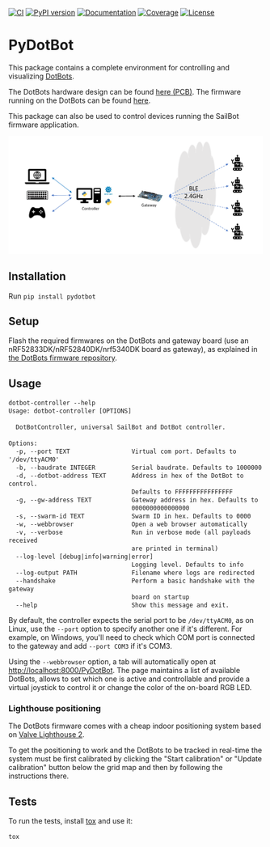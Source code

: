 [![CI][ci-badge]][ci-link]
[![PyPI version][pypi-badge]][pypi-link]
[![Documentation][doc-badge]][doc-link]
[![Coverage][codecov-badge]][codecov-link]
[![License][license-badge]][license-link]

# PyDotBot

This package contains a complete environment for controlling and visualizing
[DotBots](http://www.dotbots.org).

The DotBots hardware design can be found [here (PCB)][dotbot-pcb-repo].
The firmware running on the DotBots can be found [here][dotbot-firmware-repo].

This package can also be used to control devices running the SailBot firmware
application.

![DotBots controller overview][pydotbot-overview]

## Installation

Run `pip install pydotbot`

## Setup

Flash the required firmwares on the DotBots and gateway board (use an
nRF52833DK/nRF52840DK/nrf5340DK board as gateway), as explained in
[the DotBots firmware repository][dotbot-firmware-repo].

## Usage

```
dotbot-controller --help
Usage: dotbot-controller [OPTIONS]

  DotBotController, universal SailBot and DotBot controller.

Options:
  -p, --port TEXT                 Virtual com port. Defaults to '/dev/ttyACM0'
  -b, --baudrate INTEGER          Serial baudrate. Defaults to 1000000
  -d, --dotbot-address TEXT       Address in hex of the DotBot to control.
                                  Defaults to FFFFFFFFFFFFFFFF
  -g, --gw-address TEXT           Gateway address in hex. Defaults to
                                  0000000000000000
  -s, --swarm-id TEXT             Swarm ID in hex. Defaults to 0000
  -w, --webbrowser                Open a web browser automatically
  -v, --verbose                   Run in verbose mode (all payloads received
                                  are printed in terminal)
  --log-level [debug|info|warning|error]
                                  Logging level. Defaults to info
  --log-output PATH               Filename where logs are redirected
  --handshake                     Perform a basic handshake with the gateway
                                  board on startup
  --help                          Show this message and exit.
```

By default, the controller expects the serial port to be `/dev/ttyACM0`, as on
Linux, use the `--port` option to specify another one if it's different. For
example, on Windows, you'll need to check which COM port is connected to the
gateway and add `--port COM3` if it's COM3.

Using the `--webbrowser` option, a tab will automatically open at
[http://localhost:8000/PyDotBot](http://localhost:8000/PyDotBot). The page maintains
a list of available DotBots, allows to set which one is active and controllable
and provide a virtual joystick to control it or change the color of the on-board
RGB LED.

### Lighthouse positioning

The DotBots firmware comes with a cheap indoor positioning system based on
[Valve Lighthouse 2](https://www.valvesoftware.com/en/index/base-stations).

To get the positioning to work and the DotBots to be tracked in real-time the
system must be first calibrated by clicking the "Start calibration" or
"Update calibration" button below the grid map and then by following the
instructions there.

## Tests

To run the tests, install [tox](https://pypi.org/project/tox/) and use it:

```
tox
```


[ci-badge]: https://github.com/DotBots/PyDotBot/workflows/CI/badge.svg
[ci-link]: https://github.com/DotBots/PyDotBot/actions?query=workflow%3ACI+branch%3Amain
[pypi-badge]: https://badge.fury.io/py/pydotbot.svg
[pypi-link]: https://badge.fury.io/py/pydotbot
[doc-badge]: https://readthedocs.org/projects/pydotbot/badge/?version=latest
[doc-link]: https://pydotbot.readthedocs.io/en/latest
[license-badge]: https://img.shields.io/pypi/l/pydotbot
[license-link]: https://github.com/DotBots/pydotbot/blob/main/LICENSE.txt

[codecov-badge]: https://codecov.io/gh/DotBots/PyDotBot/branch/main/graph/badge.svg
[codecov-link]: https://codecov.io/gh/DotBots/PyDotBot

[pydotbot-overview]: https://github.com/DotBots/PyDotBot/blob/main/dotbots.png?raw=True
[dotbot-firmware-repo]: https://github.com/DotBots/DotBot-firmware
[dotbot-pcb-repo]: https://github.com/DotBots/DotBot-hardware
